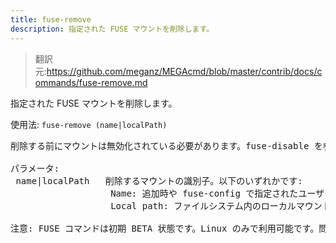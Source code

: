 ```yaml
---
title: fuse-remove
description: 指定された FUSE マウントを削除します。
---
```


>翻訳元:https://github.com/meganz/MEGAcmd/blob/master/contrib/docs/commands/fuse-remove.md

指定された FUSE マウントを削除します。

使用法: `fuse-remove (name|localPath)`
<pre>
削除する前にマウントは無効化されている必要があります。fuse-disable を参照してください。

パラメータ:
 name|localPath   削除するマウントの識別子。以下のいずれかです:
                   Name: 追加時や fuse-config で指定されたユーザーフレンドリーな名前
                   Local path: ファイルシステム内のローカルマウントポイント

注意: FUSE コマンドは初期 BETA 状態です。Linux のみで利用可能です。問題がある場合は support@mega.nz までご連絡ください。
</pre>
